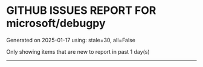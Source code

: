 
# GITHUB ISSUES REPORT FOR microsoft/debugpy


Generated on 2025-01-17 using: stale=30, all=False


Only showing items that are new to report in past 1 day(s)


---




















